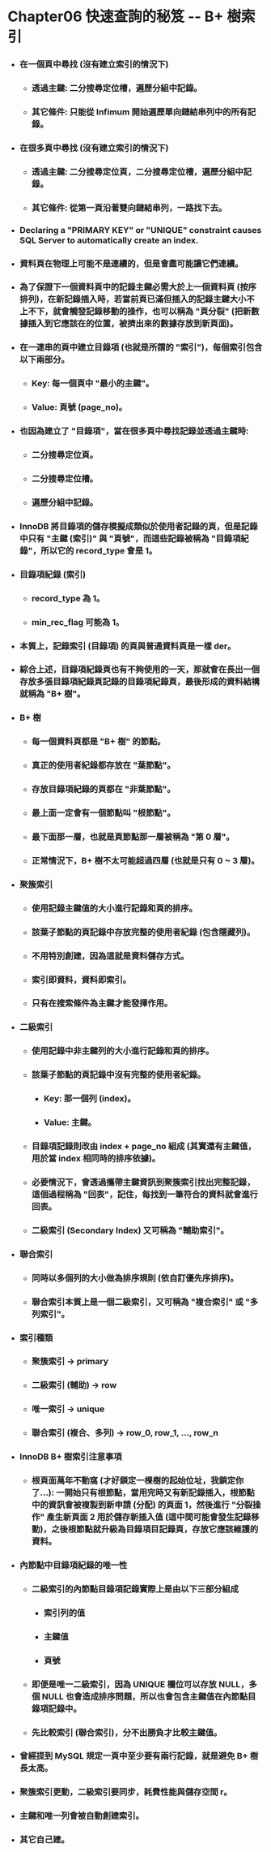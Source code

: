 Chapter06 快速查詢的秘笈 -- B+ 樹索引
=====
* ### 在一個頁中尋找 (沒有建立索引的情況下)
    * ### 透過主鍵: 二分搜尋定位槽，遍歷分組中記錄。
    * ### 其它條件: 只能從 Infimum 開始遍歷單向鏈結串列中的所有記錄。
* ### 在很多頁中尋找 (沒有建立索引的情況下)
    * ### 透過主鍵: 二分搜尋定位頁，二分搜尋定位槽，遍歷分組中記錄。
    * ### 其它條件: 從第一頁沿著雙向鏈結串列，一路找下去。
* ### Declaring a "PRIMARY KEY" or "UNIQUE" constraint causes SQL Server to automatically create an index.
* ### 資料頁在物理上可能不是連續的，但是會盡可能讓它們連續。
* ### 為了保證下一個資料頁中的記錄主鍵必需大於上一個資料頁 (按序排列)，在新記錄插入時，若當前頁已滿但插入的記錄主鍵大小不上不下，就會觸發記錄移動的操作，也可以稱為 "頁分裂" (把新數據插入到它應該在的位置，被擠出來的數據存放到新頁面)。
* ### 在一連串的頁中建立目錄項 (也就是所謂的 "索引")，每個索引包含以下兩部分。
    * ### Key: 每一個頁中 "最小的主鍵"。
    * ### Value: 頁號 (page_no)。
* ### 也因為建立了 "目錄項"，當在很多頁中尋找記錄並透過主鍵時:
    * ### 二分搜尋定位頁。
    * ### 二分搜尋定位槽。
    * ### 遍歷分組中記錄。
* ### InnoDB 將目錄項的儲存模擬成類似於使用者記錄的頁，但是記錄中只有 "主鍵 (索引)" 與 "頁號"，而這些記錄被稱為 "目錄項紀錄"，所以它的 record_type 會是 1。
* ### 目錄項紀錄 (索引)
    * ### record_type 為 1。
    * ### min_rec_flag 可能為 1。
* ### 本質上，記錄索引 (目錄項) 的頁與普通資料頁是一樣 der。
* ### 綜合上述，目錄項紀錄頁也有不夠使用的一天，那就會在長出一個存放多張目錄項紀錄頁記錄的目錄項紀錄頁，最後形成的資料結構就稱為 "B+ 樹"。
* ### B+ 樹
    * ### 每一個資料頁都是 "B+ 樹" 的節點。
    * ### 真正的使用者紀錄都存放在 "葉節點"。
    * ### 存放目錄項紀錄的頁都在 "非葉節點"。
    * ### 最上面一定會有一個節點叫 "根節點"。
    * ### 最下面那一層，也就是頁節點那一層被稱為 "第 0 層"。
    * ### 正常情況下，B+ 樹不太可能超過四層 (也就是只有 0 ~ 3 層)。
* ### 聚簇索引
    * ### 使用記錄主鍵值的大小進行記錄和頁的排序。
    * ### 該葉子節點的頁記錄中存放完整的使用者紀錄 (包含隱藏列)。
    * ### 不用特別創建，因為這就是資料儲存方式。
    * ### 索引即資料，資料即索引。
    * ### 只有在搜索條件為主鍵才能發揮作用。
* ### 二級索引
    * ### 使用記錄中非主鍵列的大小進行記錄和頁的排序。
    * ### 該葉子節點的頁記錄中沒有完整的使用者紀錄。
        * ### Key: 那一個列 (index)。
        * ### Value: 主鍵。
    * ### 目錄項記錄則改由 index + page_no 組成 (其實還有主鍵值，用於當 index 相同時的排序依據)。
    * ### 必要情況下，會透過攜帶主鍵資訊到聚簇索引找出完整記錄，這個過程稱為 "回表"，記住，每找到一筆符合的資料就會進行回表。
    * ### 二級索引 (Secondary Index) 又可稱為 "輔助索引"。
* ### 聯合索引
    * ### 同時以多個列的大小做為排序規則 (依自訂優先序排序)。
    * ### 聯合索引本質上是一個二級索引，又可稱為 "複合索引" 或 "多列索引"。
* ### 索引種類
    * ### 聚簇索引 -> primary
    * ### 二級索引 (輔助) -> row
    * ### 唯一索引 -> unique
    * ### 聯合索引 (複合、多列) -> row_0, row_1, ..., row_n
* ### InnoDB B+ 樹索引注意事項
    * ### 根頁面萬年不動窩 (才好鎖定一棵樹的起始位址，我鎖定你了...): 一開始只有根節點，當用完時又有新記錄插入，根節點中的資訊會被複製到新申請 (分配) 的頁面 1，然後進行 "分裂操作" 產生新頁面 2 用於儲存新插入值 (這中間可能會發生記錄移動)，之後根節點就升級為目錄項目記錄頁，存放它應該維護的資料。
* ### 內節點中目錄項紀錄的唯一性
    * ### 二級索引的內節點目錄項記錄實際上是由以下三部分組成
        * ### 索引列的值
        * ### 主鍵值
        * ### 頁號
    * ### 即便是唯一二級索引，因為 UNIQUE 欄位可以存放 NULL，多個 NULL 也會造成排序問題，所以也會包含主鍵值在內節點目錄項記錄中。
    * ### 先比較索引 (聯合索引)，分不出勝負才比較主鍵值。
* ### 曾經提到 MySQL 規定一頁中至少要有兩行記錄，就是避免 B+ 樹長太高。
* ### 聚簇索引更動，二級索引要同步，耗費性能與儲存空間 r。
* ### 主鍵和唯一列會被自動創建索引。
* ### 其它自己建。
<br />
